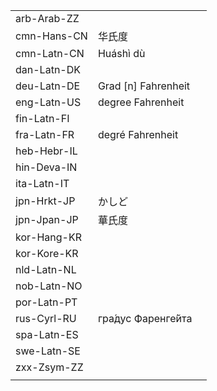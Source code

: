 | | | |
|-|-|-|
| arb-Arab-ZZ |  |  |
| cmn-Hans-CN | 华氏度 |  |
| cmn-Latn-CN | Huáshì dù |  |
| dan-Latn-DK |  |  |
| deu-Latn-DE | Grad [n] Fahrenheit |  |
| eng-Latn-US | degree Fahrenheit |  |
| fin-Latn-FI |  |  |
| fra-Latn-FR | degré Fahrenheit |  |
| heb-Hebr-IL |  |  |
| hin-Deva-IN |  |  |
| ita-Latn-IT |  |  |
| jpn-Hrkt-JP | かしど |  |
| jpn-Jpan-JP | 華氏度 |  |
| kor-Hang-KR |  |  |
| kor-Kore-KR |  |  |
| nld-Latn-NL |  |  |
| nob-Latn-NO |  |  |
| por-Latn-PT |  |  |
| rus-Cyrl-RU | гра́дус Фаренге́йта |  |
| spa-Latn-ES |  |  |
| swe-Latn-SE |  |  |
| zxx-Zsym-ZZ |  |  |
|  |  |  |